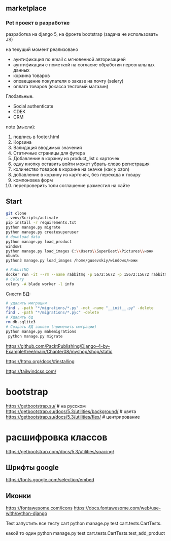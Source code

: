 ## marketplace

### Pet проект в разработке
разработка на django 5, на фронте bootstrap (задача не использовать JS)

на текущий момент реализовано

* аунтификация по email с мгновенной авторизацией
* аунтификация с пометкой на согласие обработки персональных данных
* корзина товаров 
* оповещение покупателя о заказе на почту (selery)
* оплата товаров (юкасса тестовый магазин)

Глобальные.
* Social authenticate
* CDEK
* CRM

note (мысли):
1) подпись в footer.html
2) Корзина
3) Валидация вводимых значений
4) Статичные страницы для футера
5) Добавление в корзину из product_list с карточек
6) одну кнопку оставить войти может убрать слово регистрация
7) количество товаров в корзине на значке (как у ozon)
8) добавление в корзину из карточек, без перехода к товару
9) компоновка форм
10) перепроверить толи соглашение разместил на сайте


## Start
```bash
git clone
. venv/Scripts/activate
pip install -r requirements.txt
python manage.py migrate
python manage.py createsuperuser
# download data
python manage.py load_product
windows
python manage.py load_images C:\\Users\\SuperBest\\Pictures\\ножи
ubuntu
python3 manage.py load_images /home/gusevskiy/windows/ножи

# RabbitMQ
docker run -it --rm --name rabbitmq -p 5672:5672 -p 15672:15672 rabbitmq:management
# Celery
celery -A blade worker -l info
```
Снести БД:
```bash
# удалить миграции
find . -path "*/migrations/*.py" -not -name "__init__.py" -delete
find . -path "*/migrations/*.pyc" -delete
# Удалить бд
rm db.sqlite3
# Создать БД заново (применить миграции)
python manage.py makemigrations
 python manage.py migrate
```



https://github.com/PacktPublishing/Django-4-by-Example/tree/main/Chapter08/myshop/shop/static


https://htmx.org/docs/#installing

https://tailwindcss.com/

# bootstrap
https://getbootstrap.su/  # на русском 
https://getbootstrap.su/docs/5.3/utilities/background/  # цвета
https://getbootstrap.su/docs/5.3/utilities/flex/  # центрирование
# расшифровка классов
https://getbootstrap.com/docs/5.3/utilities/spacing/
## Шрифты google
https://fonts.google.com/selection/embed
## Иконки
https://fontawesome.com/icons
https://docs.fontawesome.com/web/use-with/python-django





Test
запустить все тесту cart
python manage.py test cart.tests.CartTests.

какой то один 
python manage.py test cart.tests.CartTests.test_add_product
